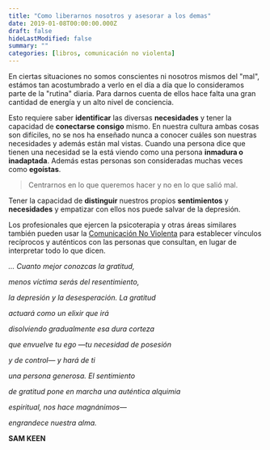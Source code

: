 ```yaml
---
title: "Como liberarnos nosotros y asesorar a los demas"
date: 2019-01-08T00:00:00.000Z
draft: false
hideLastModified: false
summary: ""
categories: [libros, comunicación no violenta]
---
```


  En ciertas situaciones no somos conscientes ni nosotros mismos del "mal",
  estámos tan acostumbrado a verlo en el día a día que lo consideramos parte de
  la "rutina" diaria. Para darnos cuenta de ellos hace falta una gran cantidad
  de energía y un alto nivel de conciencia.

  Esto requiere saber __identificar__ las diversas __necesidades__ y tener la
  capacidad de __conectarse consigo__ mismo. En nuestra cultura ambas cosas son
  difíciles, no se nos ha enseñado nunca a conocer cuáles son nuestras
  necesidades y además están mal vistas. Cuando una persona dice que tienen
  una necesidad se la está viendo como una persona __inmadura o inadaptada__.
  Además estas personas son consideradas muchas veces como __egoístas__.

  > Centrarnos en lo que queremos hacer y no en lo que salió mal.

  Tener la capacidad de __distinguir__ nuestros propios __sentimientos__ y
  __necesidades__ y empatizar con ellos nos puede salvar de la depresión.

  Los profesionales que ejercen la psicoterapia y otras áreas similares también
  pueden usar la [Comunicación No Violenta] para establecer vínculos recíprocos
  y auténticos con las personas que consultan, en lugar de interpretar todo lo
  que dicen.

  [Comunicación No Violenta]: https://criskrus.com/index.php/category/libros/comunicacion-no-violenta/ "categoría comunicación no violenta en criskrus.com"

  *... Cuanto mejor conozcas la gratitud,*

  *menos víctima serás del resentimiento,*

  *la depresión y la desesperación. La gratitud*

  *actuará como un elixir que irá*

  *disolviendo gradualmente esa dura corteza*

  *que envuelve tu ego —tu necesidad de posesión*

  *y de control— y hará de ti*

  *una persona generosa. El sentimiento*

  *de gratitud pone en marcha una auténtica alquimia*

  *espiritual, nos hace magnánimos—*

  *engrandece nuestra alma.*

  __SAM KEEN__

